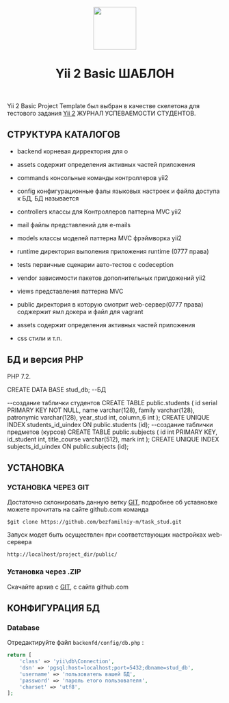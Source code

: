 <p align="center">
    <a href="https://github.com/yiisoft" target="_blank">
        <img src="https://avatars0.githubusercontent.com/u/993323" height="100px">
    </a>
    <h1 align="center">Yii 2 Basic ШАБЛОН</h1>
    <br>
</p>

Yii 2 Basic Project Template был выбран в качестве скелетона для тестового задания  [Yii 2](http://www.yiiframework.com/) ЖУРНАЛ УСПЕВАЕМОСТИ СТУДЕНТОВ.


СТРУКТУРА КАТАЛОГОВ
-------------------

* backend              корневая дирректория для о
*  assets             содержит определения активных частей приложения
*  commands           консольные команды контроллеров yii2
*  config             конфигурационные фалы языковых настроек и файла доступа к БД, БД называется
*  controllers        классы для Контроллеров паттерна MVC yii2
*  mail               файлы представлений для e-mails
*  models             классы моделей паттерна MVC фрэймворка yii2
*  runtime            директория выполения приложения runtime (0777 права)
*  tests              первичные сценарии авто-тестов с codeception
*  vendor             зависимости пакетов дополнительных прилдожений yii2
*  views              представления паттерна MVC

* public               директория в которую смотрит web-сервер(0777 права) соджержит ямл докера и файл для vagrant
*  assets             содержит определения активных частей приложения
*  css                стили и т.п.

БД и версия РНР
----------------

PHP 7.2.

CREATE DATA BASE stud_db; --БД

--создание таблички студентов
CREATE TABLE public.students
(
    id serial PRIMARY KEY NOT NULL,
    name varchar(128),
    family varchar(128),
    patronymic varchar(128),
    year_stud int,
    column_6 int
);
CREATE UNIQUE INDEX students_id_uindex ON public.students (id);
--создание таблички предметов (курсов)
CREATE TABLE public.subjects
(
    id int PRIMARY KEY,
    id_student int,
    title_course varchar(512),
    mark int
);
CREATE UNIQUE INDEX subjects_id_uindex ON public.subjects (id);


УСТАНОВКА
------------

### УСТАНОВКА ЧЕРЕЗ GIT

Достаточно склонировать данную ветку [GIT](https://github.com/bezfamilniy-m/task_stud/), подробнее об уставновке можете прочитать на сайте github.com
команда
~~~
$git clone https://github.com/bezfamilniy-m/task_stud.git
~~~
Запуск модет быть осуществлен при соответствующих настройках web-сервера
~~~
http://localhost/project_dir/public/
~~~

### Установка через .ZIP

Скачайте архив с [GIT](https://github.com/bezfamilniy-m/task_stud/), с сайта github.com

КОНФИГУРАЦИЯ БД
---------------

### Database

Отредактируйте файл `backenfd/config/db.php` :

```php
return [
    'class' => 'yii\db\Connection',
    'dsn' => 'pgsql:host=localhost;port=5432;dbname=stud_db',
    'username' => 'пользователь вашей БД',
    'password' => 'пароль етого пользователя',
    'charset' => 'utf8',
];
```
